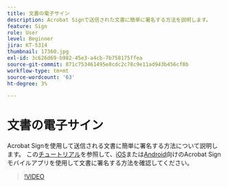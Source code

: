 ```yaml
---
title: 文書の電子サイン
description: Acrobat Signで送信された文書に簡単に署名する方法を説明します。
feature: Sign
role: User
level: Beginner
jira: KT-5314
thumbnail: 17360.jpg
exl-id: 3c626d69-b982-45e3-a4cb-7b758175ffea
source-git-commit: 871c753461495e8cdc2c78c9e11ad943b456cf8b
workflow-type: tm+mt
source-wordcount: '63'
ht-degree: 3%

---
```


# 文書の電子サイン

Acrobat Signを使用して送信される文書に簡単に署名する方法について説明します。 この[チュートリアル](../mobile/sign-mobile.md)を参照して、[iOS](https://apps.apple.com/jp/app/adobe-sign/id481082197)または[Android](https://play.google.com/store/apps/details?id=com.adobe.echosign&amp;hl=ja)向けのAcrobat Signモバイルアプリを使用して文書に署名する方法を確認してください。

>[!VIDEO](https://video.tv.adobe.com/v/3411232?quality=12&learn=on&hidetitle=true&captions=jpn)
